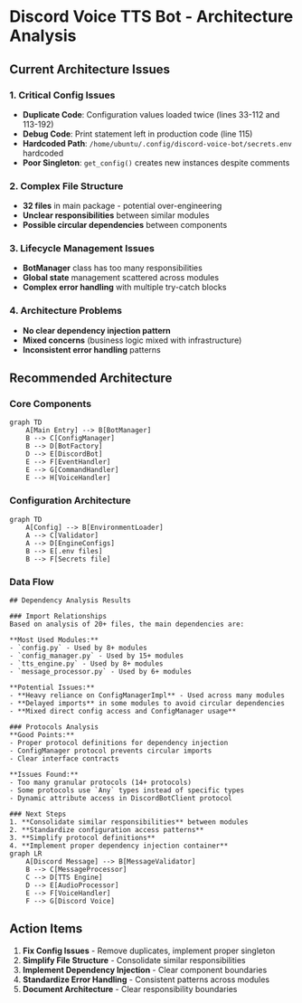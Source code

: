 # Discord Voice TTS Bot - Architecture Analysis

## Current Architecture Issues

### 1. Critical Config Issues
- **Duplicate Code**: Configuration values loaded twice (lines 33-112 and 113-192)
- **Debug Code**: Print statement left in production code (line 115)
- **Hardcoded Path**: `/home/ubuntu/.config/discord-voice-bot/secrets.env` hardcoded
- **Poor Singleton**: `get_config()` creates new instances despite comments

### 2. Complex File Structure
- **32 files** in main package - potential over-engineering
- **Unclear responsibilities** between similar modules
- **Possible circular dependencies** between components

### 3. Lifecycle Management Issues
- **BotManager** class has too many responsibilities
- **Global state** management scattered across modules
- **Complex error handling** with multiple try-catch blocks

### 4. Architecture Problems
- **No clear dependency injection pattern**
- **Mixed concerns** (business logic mixed with infrastructure)
- **Inconsistent error handling** patterns

## Recommended Architecture

### Core Components
```mermaid
graph TD
    A[Main Entry] --> B[BotManager]
    B --> C[ConfigManager]
    B --> D[BotFactory]
    D --> E[DiscordBot]
    E --> F[EventHandler]
    E --> G[CommandHandler]
    E --> H[VoiceHandler]
```

### Configuration Architecture
```mermaid
graph TD
    A[Config] --> B[EnvironmentLoader]
    A --> C[Validator]
    A --> D[EngineConfigs]
    B --> E[.env files]
    B --> F[Secrets file]
```

### Data Flow
```mermaid
## Dependency Analysis Results

### Import Relationships
Based on analysis of 20+ files, the main dependencies are:

**Most Used Modules:**
- `config.py` - Used by 8+ modules
- `config_manager.py` - Used by 15+ modules
- `tts_engine.py` - Used by 8+ modules
- `message_processor.py` - Used by 6+ modules

**Potential Issues:**
- **Heavy reliance on ConfigManagerImpl** - Used across many modules
- **Delayed imports** in some modules to avoid circular dependencies
- **Mixed direct config access and ConfigManager usage**

### Protocols Analysis
**Good Points:**
- Proper protocol definitions for dependency injection
- ConfigManager protocol prevents circular imports
- Clear interface contracts

**Issues Found:**
- Too many granular protocols (14+ protocols)
- Some protocols use `Any` types instead of specific types
- Dynamic attribute access in DiscordBotClient protocol

### Next Steps
1. **Consolidate similar responsibilities** between modules
2. **Standardize configuration access patterns**
3. **Simplify protocol definitions**
4. **Implement proper dependency injection container**
graph LR
    A[Discord Message] --> B[MessageValidator]
    B --> C[MessageProcessor]
    C --> D[TTS Engine]
    D --> E[AudioProcessor]
    E --> F[VoiceHandler]
    F --> G[Discord Voice]
```

## Action Items

1. **Fix Config Issues** - Remove duplicates, implement proper singleton
2. **Simplify File Structure** - Consolidate similar responsibilities
3. **Implement Dependency Injection** - Clear component boundaries
4. **Standardize Error Handling** - Consistent patterns across modules
5. **Document Architecture** - Clear responsibility boundaries